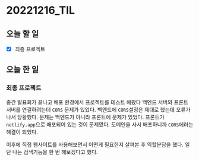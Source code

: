# 20221216_TIL

## 오늘 할 일
- [X] 최종 프로젝트

## 오늘 한 일
### 최종 프로젝트
중간 발표회가 끝나고 배포 환경에서 프로젝트를 테스트 해봤다
백엔드 서버와 프론트 서버를 연결하려는데 `CORS` 문제가 있었다.
백엔드에 `CORS`설정은 제대로 했는데 오류가 나서 당황했다.
문제는 백엔드가 아니라 프론트에 문제가 있었다.
프론트가 `netlify.app`으로 배포되어 있는 것이 문제였다.
도메인을 사서 배포하니까 `CORS`에러는 해결이 되었다.

이후에 직접 웹사이트를 사용해보면서 어떤게 필요한지 살펴본 후 역할분담을 했다.
일단 나는 검색기능을 한 번 해보겠다고 했다.

